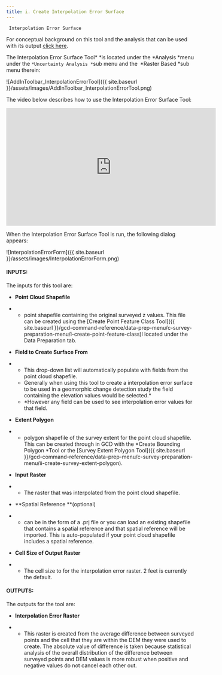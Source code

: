 ```yaml
---
title: i. Create Interpolation Error Surface
---
```


```
 Interpolation Error Surface 
```

For conceptual background on this tool and the analysis that can be used with its output [click here](http://mbes.joewheaton.org/background/conceptual-reference-pages/interpolation-analysis).

The Interpolation Error Surface Tool* *is located under the *Analysis *menu under the `*Uncertainty Analysis *`sub menu and the` `*Raster Based *sub menu therein:

![AddInToolbar_InterpolationErrorTool]({{ site.baseurl }}/assets/images/AddInToolbar_InterpolationErrorTool.png)

The video below describes how to use the Interpolation Error Surface Tool:

<iframe width="560" height="315" src="https://www.youtube.com/embed/DcKp1Ia2CKQ" frameborder="0" gesture="media" allow="encrypted-media" allowfullscreen></iframe>

When the Interpolation Error Surface Tool is run, the following dialog appears:

![InterpolationErrorForm]({{ site.baseurl }}/assets/images/InterpolationErrorForm.png)

#### INPUTS:

The inputs for this tool are:

- **Point Cloud Shapefile**

- - point shapefile containing the original surveyed z values. This file can be created using the [Create Point Feature Class Tool]({{ site.baseurl }}/gcd-command-reference/data-prep-menu/c-survey-preparation-menu/i-create-point-feature-class)l located under the Data Preparation tab.

- **Field to Create Surface From**

- - This drop-down list will automatically populate with fields from the point cloud shapefile.
  - Generally when using this tool to create a interpolation error surface to be used in a geomorphic change detection study the field containing the elevation values would be selected.*
  - *However any field can be used to see interpolation error values for that field.

- **Extent Polygon**

- - polygon shapefile of the survey extent for the point cloud shapefile. This can be created through in GCD with the *Create Bounding Polygon *Tool or the [Survey Extent Polygon Tool]({{ site.baseurl }}/gcd-command-reference/data-prep-menu/c-survey-preparation-menu/ii-create-survey-extent-polygon).

- **Input Raster**

- - The raster that was interpolated from the point cloud shapefile.

- **Spatial Reference **(optional)

- - can be in the form of a .prj file or you can load an existing shapefile that contains a spatial reference and that spatial reference will be imported. This is auto-populated if your point cloud shapefile includes a spatial reference.

- **Cell Size of Output Raster**

- - The cell size to for the interpolation error raster. 2 feet is currently the default.

#### OUTPUTS:

The outputs for the tool are:

- **Interpolation Error Raster**

- - This raster is created from the average difference between surveyed points and the cell that they are within the DEM they were used to create. The absolute value of difference is taken because statistical analysis of the overall distribution of the difference between surveyed points and DEM values is more robust when positive and negative values do not cancel each other out.

